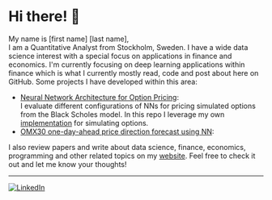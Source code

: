 # Hi there! :wave:

My name is [first name] [last name],<br />
I am a Quantitative Analyst from Stockholm, Sweden. I have a wide data science interest with a special focus on applications in finance and economics. I'm currently focusing on deep learning applications within finance which is what I currently mostly read, code and post about here on GitHub. Some projects I have developed within this area:

- [Neural Network Architecture for Option Pricing](http://www.google.com):<br />
  I evaluate different configurations of NNs for pricing simulated options from the Black Scholes model. In this repo I leverage my own [implementation](https://github.com/oscthe/option-price-simulation) for simulating options.
- [OMX30 one-day-ahead price direction forecast using NN](http://www.google.com):<br />
  

I also review papers and write about data science, finance, economics, programming and other related topics on my [website](WEBSITE-LINK). Feel free to check it out and let me know your thoughts!

------------------------------------
[![LinkedIn](https://img.shields.io/badge/-LinkedIn-blue.svg?style=flat-square&logo=linkedin&colorB=0077b5)](LINKEDIN-LINK)
